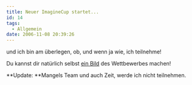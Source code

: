 ```yaml
---
title: Neuer ImagineCup startet...
id: 14
tags:
  - Allgemein
date: 2006-11-08 20:39:26
---
```


und ich bin am überlegen, ob, und wenn ja wie, ich teilnehme!

Du kannst dir natürlich selbst [ein Bild](http://www.microsoft.com/germany/imaginecup/default.mspx) des Wettbewerbes machen!

**Update: **Mangels Team und auch Zeit, werde ich nicht teilnehmen.